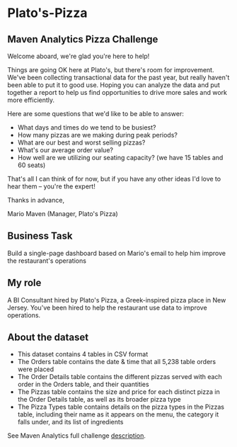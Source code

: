 # Plato's-Pizza
## Maven Analytics Pizza Challenge


Welcome aboard, we're glad you're here to help!

Things are going OK here at Plato's, but there's room for improvement. We've been collecting transactional data for the past year, but really haven't been able to put it to good use. Hoping you can analyze the data and put together a report to help us find opportunities to drive more sales and work more efficiently.

Here are some questions that we'd like to be able to answer:

* What days and times do we tend to be busiest?
* How many pizzas are we making during peak periods? 
* What are our best and worst selling pizzas?
* What's our average order value?
* How well are we utilizing our seating capacity? (we have 15 tables and 60 seats)

That's all I can think of for now, but if you have any other ideas I'd love to hear them – you're the expert!

Thanks in advance,

Mario Maven (Manager, Plato's Pizza)



## Business Task 
Build a single-page dashboard based on Mario's email to help him improve the restaurant's operations

## My role 
A BI Consultant hired by Plato's Pizza, a Greek-inspired pizza place in New Jersey. You've been hired to help the restaurant use data to improve operations.

## About the dataset

* This dataset contains 4 tables in CSV format
* The Orders table contains the date & time that all 5,238 table orders were placed
* The Order Details table contains the different pizzas served with each order in the Orders table, and their quantities
* The Pizzas table contains the size and price for each distinct pizza in the Order Details table, as well as its broader pizza type
* The Pizza Types table contains details on the pizza types in the Pizzas table, including their name as it appears on the menu, the category it falls under, and its list of ingredients

See Maven Analytics full challenge [description](https://www.mavenanalytics.io/blog/maven-pizza-challenge?utm_source=linkedin&utm_campaign=pizzachallengelaunch_li_maven).
